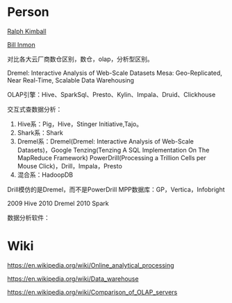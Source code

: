 # Person

[Ralph Kimball](https://en.wikipedia.org/wiki/Ralph_Kimball)

[Bill Inmon](https://en.wikipedia.org/wiki/Bill_Inmon)

对比各大云厂商数仓区别，数仓，olap，分析型区别。

Dremel: Interactive Analysis of Web-Scale Datasets
Mesa: Geo-Replicated, Near Real-Time, Scalable Data Warehousing

OLAP引擎：Hive、SparkSql、Presto、Kylin、Impala、Druid、Clickhouse

交互式查数据分析：

1. Hive系：Pig，Hive，Stinger Initiative,Tajo。
2. Shark系：Shark
3. Dremel系：Dremel(Dremel: Interactive Analysis of Web-Scale Datasets)，Google Tenzing(Tenzing A SQL Implementation On The MapReduce Framework)
PowerDrill(Processing a Trillion Cells per Mouse Click)，Drill，Impala，Presto
4. 混合系：HadoopDB

Drill模仿的是Dremel，而不是PowerDrill
MPP数据库：GP，Vertica，Infobright

2009 Hive 2010 Dremel 2010 Spark

数据分析软件：

# Wiki

https://en.wikipedia.org/wiki/Online_analytical_processing

https://en.wikipedia.org/wiki/Data_warehouse

https://en.wikipedia.org/wiki/Comparison_of_OLAP_servers

